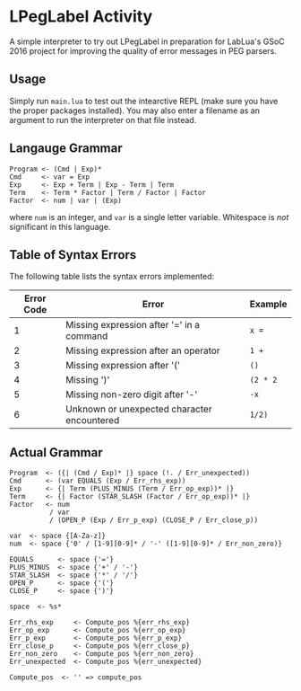 # LPegLabel Activity
A simple interpreter to try out LPegLabel in preparation for LabLua's
GSoC 2016 project for improving the quality of error messages in PEG parsers.

## Usage
Simply run `main.lua` to test out the intearctive REPL (make sure you have
the proper packages installed). You may also enter a filename as an argument
to run the interpreter on that file instead.

## Langauge Grammar
    Program <- (Cmd | Exp)*
    Cmd     <- var = Exp
    Exp     <- Exp + Term | Exp - Term | Term
    Term    <- Term * Factor | Term / Factor | Factor
    Factor  <- num | var | (Exp)

where `num` is an integer, and `var` is a single letter variable.
Whitespace is *not* significant in this language.

## Table of Syntax Errors
The following table lists the syntax errors implemented:

| Error Code | Error                                       | Example  |
| ---------- | ------------------------------------------- | -------- |
| 1          | Missing expression after '=' in a command   | `x =`    |
| 2          | Missing expression after an operator        | `1 +`    |
| 3          | Missing expression after '('                | `()`     |
| 4          | Missing ')'                                 | `(2 * 2` |
| 5          | Missing non-zero digit after '-'            | `-x`     |
| 6          | Unknown or unexpected character encountered | `1/2)`   |

## Actual Grammar
    Program  <- ({| (Cmd / Exp)* |} space (!. / Err_unexpected))
    Cmd      <- (var EQUALS (Exp / Err_rhs_exp))
    Exp      <- {| Term (PLUS_MINUS (Term / Err_op_exp))* |}
    Term     <- {| Factor (STAR_SLASH (Factor / Err_op_exp))* |}
    Factor   <- num
              / var
              / (OPEN_P (Exp / Err_p_exp) (CLOSE_P / Err_close_p))

    var  <- space {[A-Za-z]}
    num  <- space {'0' / [1-9][0-9]* / '-' ([1-9][0-9]* / Err_non_zero)}
  
    EQUALS      <- space {'='}
    PLUS_MINUS  <- space {'+' / '-'}
    STAR_SLASH  <- space {'*' / '/'}
    OPEN_P      <- space {'('}
    CLOSE_P     <- space {')'}
  
    space  <- %s*

    Err_rhs_exp     <- Compute_pos %{err_rhs_exp}
    Err_op_exp      <- Compute_pos %{err_op_exp}
    Err_p_exp       <- Compute_pos %{err_p_exp}
    Err_close_p     <- Compute_pos %{err_close_p}
    Err_non_zero    <- Compute_pos %{err_non_zero}
    Err_unexpected  <- Compute_pos %{err_unexpected}

    Compute_pos  <- '' => compute_pos

